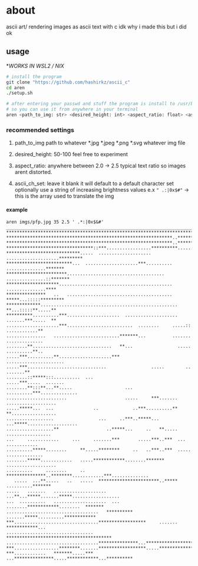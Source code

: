 # about  
ascii art/ rendering images as ascii text with c
idk why i made this but i did ok

## usage
**WORKS IN WSL2 / *NIX**  
```bash
# install the program
git clone "https://github.com/hashirkz/ascii_c"
cd aren
./setup.sh

# after entering your passwd and stuff the program is install to /usr/bin/aren
# so you can use it from anywhere in your terminal
aren <path_to_img: str> <desired_height: int> <aspect_ratio: float> <ascii_ch_set: str optional can leave blank>
```

### recommended settings
1. path_to_img
    path to whatever *.jpg *.jpeg *.png *.svg whatever img file

2. desired_height:
    50-100 feel free to experiment

3. aspect_ratio:
    anywhere between 2.0 -> 2.5 typical text ratio so images arent distorted.

4. ascii_ch_set:
    leave it blank it will default to a default character set
    optionally use a string of increasing brightness values
    e.x `" .:|0x$#"` -> this is the array used to translate the img


#### example
```
aren imgs/pfp.jpg 35 2.5 ' .*:|0x$&#'
_______________________________________________________________________________________
***************************************************************************************
***************************************************************..**********************
***************************************************************..**********************
*********************************::***.................**********..........************
****************************.....  ....................   ....................*********
*************************...  ....................***..........  ...............*******
***********************.....................................   ...............::*******
********************...........................................     ...............****
***************   ..   ........................................  *****...:::::*********
*************....................................................   **...:::::**.....**
**********..........***....................  ....................   .......***.....  **
....................***.........................  ........     .....::   ............**
...............   .........................*******...          .......   ..............
........**..............................   **...                 .....   ..........**..
.....***..........**....................***                      ......................
.....***..............................                 .....        ..        .......**
........::*****:::..........  ...                                .....***.....  .......
........**:::**...**.....                    ...            ..........***..............
.......................                      .....     ***.......   ...................
.....*****...  ...               ..             ..***..........**   **.................
..................                 ...     ..***..*****...  ...*****...................
..................**                  ..*****...     ..   **.....     .................
...     ............     ...     .......***       .....***..***  ...       ............
..........*****........     **.....********     ..   ..***..***  .....   ..............
........*****............   .....************........*******        ...................
..........     ........     ..   ***************..********............***..............
   .....  ...**.....   ..   .....  ***********************..*****     ..........*******
.....   .......   ....................  ...**...*****.......*****..................    
...  ..........   ....................  ...       ........************........  *******
...................................   **********     .......*****..........************
***................................******************     .......   ************...    
.................................  ****************************************            
...................................***************...********************              
***.................********.......******************.....*****************            
***............   *******.....***  ...***************.....************...**********    


```
